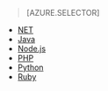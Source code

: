 > [AZURE.SELECTOR]
- [NET](../articles/service-bus/service-bus-dotnet-how-to-use-topics-subscriptions.md)
- [Java](../articles/service-bus/service-bus-java-how-to-use-topics-subscriptions.md)
- [Node.js](../articles/service-bus/service-bus-nodejs-how-to-use-topics-subscriptions.md)
- [PHP](../articles/service-bus/service-bus-php-how-to-use-topics-subscriptions.md)
- [Python](../articles/service-bus/service-bus-python-how-to-use-topics-subscriptions.md)
- [Ruby](../articles/service-bus/service-bus-ruby-how-to-use-topics-subscriptions.md)


<!--HONumber=Sep16_HO4-->


